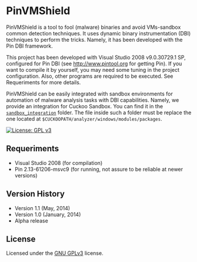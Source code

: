 # PinVMShield

PinVMShield is a tool to fool (malware) binaries and avoid VMs-sandbox common detection techniques. It uses dynamic binary instrumentation (DBI) techniques to perform the tricks. Namely, it has been developed with the Pin DBI framework.

This project has been developed with Visual Studio 2008 v9.0.30729.1 SP, configured for Pin DBI (see http://www.pintool.org for getting Pin). If you want to compile it by yourself, you may need some tuning in the project configuration. Also, other programs are required to be executed. See Requeriments for more details.

PinVMShield can be easily integrated with sandbox environments for automation of malware analysis tasks with DBI capabilities. Namely, we provide an integration for Cuckoo Sandbox. You can find it in the [`sandbox_integration`](sandbox_integration) folder. The file inside such a folder must be replace the one located at `$CUCKOOPATH/analyzer/windows/modules/packages`.

[![License: GPL v3](https://img.shields.io/badge/License-GPLv3-blue.svg)](https://www.gnu.org/licenses/gpl-3.0)

## Requeriments
- Visual Studio 2008 (for compilation)
- Pin 2.13-61206-msvc9 (for running, not assure to be reliable at newer versions)

## Version History

- Version 1.1 (May, 2014)
- Version 1.0 (January, 2014)
- Alpha release

## License

Licensed under the [GNU GPLv3](LICENSE) license.
